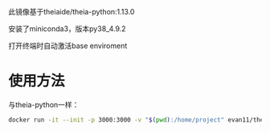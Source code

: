 此镜像基于theiaide/theia-python:1.13.0  

安装了miniconda3，版本py38_4.9.2  

打开终端时自动激活base enviroment  

# 使用方法
与theia-python一样：
```sh
docker run -it --init -p 3000:3000 -v "$(pwd):/home/project" evan11/theia-miniconda3:py38_4.9.2
```